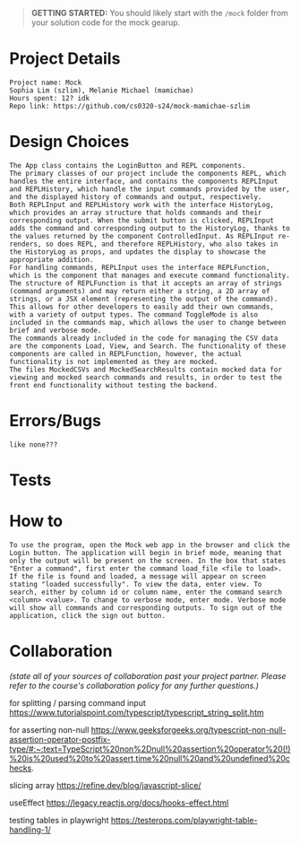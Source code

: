 > **GETTING STARTED:** You should likely start with the `/mock` folder from your solution code for the mock gearup.

# Project Details
    Project name: Mock
    Sophia Lim (szlim), Melanie Michael (mamichae)
    Hours spent: 12? idk
    Repo link: https://github.com/cs0320-s24/mock-mamichae-szlim

# Design Choices
    The App class contains the LoginButton and REPL components. 
    The primary classes of our project include the components REPL, which handles the entire interface, and contains the components REPLInput and REPLHistory, which handle the input commands provided by the user, and the displayed history of commands and output, respectively. 
    Both REPLInput and REPLHistory work with the interface HistoryLog, which provides an array structure that holds commands and their corresponding output. When the submit button is clicked, REPLInput adds the command and corresponding output to the HistoryLog, thanks to the values returned by the component ControlledInput. As REPLInput re-renders, so does REPL, and therefore REPLHistory, who also takes in the HistoryLog as props, and updates the display to showcase the appropriate addition. 
    For handling commands, REPLInput uses the interface REPLFunction, which is the component that manages and execute command functionality. The structure of REPLFunction is that it accepts an array of strings (command arguments) and may return either a string, a 2D array of strings, or a JSX element (representing the output of the command). This allows for other developers to easily add their own commands, with a variety of output types. The command ToggleMode is also included in the commands map, which allows the user to change between brief and verbose mode. 
    The commands already included in the code for managing the CSV data are the components Load, View, and Search. The functionality of these components are called in REPLFunction, however, the actual functionality is not implemented as they are mocked. 
    The files MockedCSVs and MockedSearchResults contain mocked data for viewing and mocked search commands and results, in order to test the front end functionality without testing the backend. 

# Errors/Bugs
    like none???
# Tests

# How to
    To use the program, open the Mock web app in the browser and click the Login button. The application will begin in brief mode, meaning that only the output will be present on the screen. In the box that states "Enter a command", first enter the command load_file <file to load>. If the file is found and loaded, a message will appear on screen stating "loaded successfully". To view the data, enter view. To search, either by column id or column name, enter the command search <column> <value>. To change to verbose mode, enter mode. Verbose mode will show all commands and corresponding outputs. To sign out of the application, click the sign out button. 

# Collaboration
*(state all of your sources of collaboration past your project partner. Please refer to the course's collaboration policy for any further questions.)*


for splitting / parsing command input 
https://www.tutorialspoint.com/typescript/typescript_string_split.htm

for asserting non-null
https://www.geeksforgeeks.org/typescript-non-null-assertion-operator-postfix-type/#:~:text=TypeScript%20non%2Dnull%20assertion%20operator%20(!)%20is%20used%20to%20assert,time%20null%20and%20undefined%20checks.

slicing array
https://refine.dev/blog/javascript-slice/

useEffect
https://legacy.reactjs.org/docs/hooks-effect.html 

testing tables in playwright
https://testerops.com/playwright-table-handling-1/